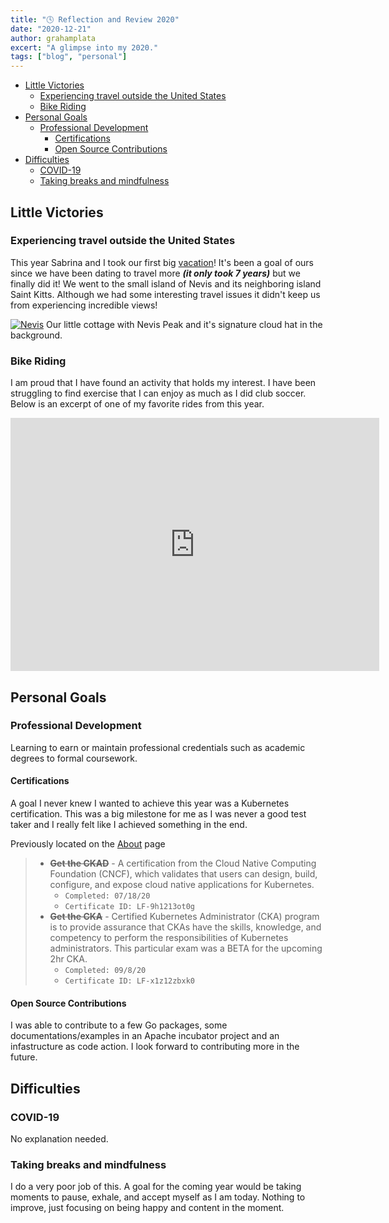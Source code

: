 ```yaml
---
title: "🕓 Reflection and Review 2020"
date: "2020-12-21"
author: grahamplata
excert: "A glimpse into my 2020."
tags: ["blog", "personal"]
---
```


- [Little Victories](#little-victories)
  - [Experiencing travel outside the United States](#experiencing-travel-outside-the-united-states)
  - [Bike Riding](#bike-riding)
- [Personal Goals](#personal-goals)
  - [Professional Development](#professional-development)
    - [Certifications](#certifications)
    - [Open Source Contributions](#open-source-contributions)
- [Difficulties](#difficulties)
  - [COVID-19](#covid-19)
  - [Taking breaks and mindfulness](#taking-breaks-and-mindfulness)

## Little Victories

### Experiencing travel outside the United States

This year Sabrina and I took our first big [vacation](https://www.grahamplata.com/posts/nevis/)! It's been a goal of ours since we have been dating to travel more ***(it only took 7 years)*** but we finally did it! We went to the small island of Nevis and its neighboring island Saint Kitts. Although we had some interesting travel issues it didn't keep us from experiencing incredible views!

[![Nevis](/nevis7.jpg)](/nevis7.jpg)
Our little cottage with Nevis Peak and it's signature cloud hat in the background.

### Bike Riding

I am proud that I have found an activity that holds my interest. I have been struggling to find exercise that I can enjoy as much as I did club soccer. Below is an excerpt of one of my favorite rides from this year.

<iframe height='405' width='590' frameborder='0' allowtransparency='true' scrolling='no' src='https://www.strava.com/activities/4055798244/embed/407e49a267c705621a930195e55cbdbfebf71f8d'></iframe>

## Personal Goals

### Professional Development

Learning to earn or maintain professional credentials such as academic degrees to formal coursework.

#### Certifications

A goal I never knew I wanted to achieve this year was a Kubernetes certification. This was a big milestone for me as I was never a good test taker and I really felt like I achieved something in the end.

Previously located on the [About](grahamplata.com/about) page

> - **~~Get the CKAD~~** - A certification from the Cloud Native Computing Foundation (CNCF), which validates that users can design, build, configure, and expose cloud native applications for Kubernetes.
>   - `Completed: 07/18/20`
>   - `Certificate ID: LF-9h1213ot0g`
> - **~~Get the CKA~~** - Certified Kubernetes Administrator (CKA) program is to provide assurance that CKAs have the skills, knowledge, and competency to perform the responsibilities of Kubernetes administrators. This particular exam was a BETA for the upcoming 2hr CKA.
>   - `Completed: 09/8/20`
>   - `Certificate ID: LF-x1z12zbxk0`

#### Open Source Contributions

I was able to contribute to a few Go packages, some documentations/examples in an Apache incubator project and an infastructure as code action. I look forward to contributing more in the future.

## Difficulties

### COVID-19

No explanation needed.

### Taking breaks and mindfulness

I do a very poor job of this. A goal for the coming year would be taking moments to pause, exhale, and accept myself as I am today. Nothing to improve, just focusing on being happy and content in the moment.
